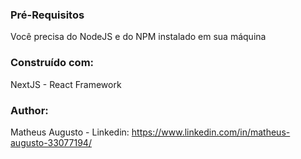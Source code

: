### Pré-Requisitos

Você precisa do NodeJS e do NPM instalado em sua máquina

### Construído com:

NextJS - React Framework

### Author: 

Matheus Augusto - Linkedin: https://www.linkedin.com/in/matheus-augusto-33077194/

